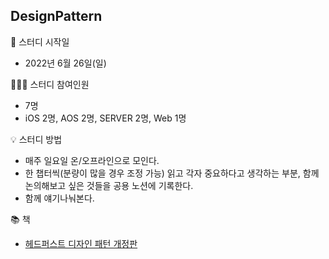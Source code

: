 ## DesignPattern
👋 스터디 시작일
- 2022년 6월 26일(일)

👩🏻‍💻 스터디 참여인원
- 7명
- iOS 2명, AOS 2명, SERVER 2명, Web 1명

💡 스터디 방법   
- 매주 일요일 온/오프라인으로 모인다.
- 한 챕터씩(분량이 많을 경우 조정 가능) 읽고 각자 중요하다고 생각하는 부분, 함께 논의해보고 싶은 것들을 공용 노션에 기록한다.
- 함께 얘기나눠본다.

📚 책  
- [헤드퍼스트 디자인 패턴 개정판](https://book.interpark.com/product/BookDisplay.do?_method=detail&sc.prdNo=354596809&gclid=CjwKCAjwwdWVBhA4EiwAjcYJEMaf6pcOW8faIIofh3bxVDa8Lv6Lmwpri_z3xDAqb7LZ6cPzNn4q2hoCfeQQAvD_BwE)
